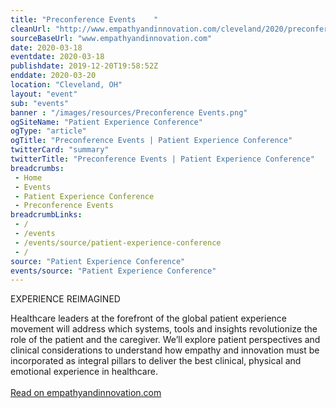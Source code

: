 ```yaml
--- 
title: "Preconference Events    "
cleanUrl: "http://www.empathyandinnovation.com/cleveland/2020/preconference-events"
sourceBaseUrl: "www.empathyandinnovation.com"
date: 2020-03-18
eventdate: 2020-03-18
publishdate: 2019-12-20T19:58:52Z
enddate: 2020-03-20
location: "Cleveland, OH"
layout: "event"
sub: "events"
banner : "/images/resources/Preconference Events.png"
ogSiteName: "Patient Experience Conference"
ogType: "article"
ogTitle: "Preconference Events | Patient Experience Conference"
twitterCard: "summary"
twitterTitle: "Preconference Events | Patient Experience Conference"
breadcrumbs:
 - Home
 - Events
 - Patient Experience Conference
 - Preconference Events
breadcrumbLinks:
 - / 
 - /events
 - /events/source/patient-experience-conference
 - / 
source: "Patient Experience Conference"
events/source: "Patient Experience Conference"
---
```

EXPERIENCE REIMAGINED
 

Healthcare leaders at the forefront of the global patient experience movement will address which systems, tools and insights revolutionize the role of the patient and the caregiver. We’ll explore patient perspectives and clinical considerations to understand how empathy and innovation must be incorporated as integral pillars to deliver the best clinical, physical and emotional experience in healthcare.<br><br><a target="_blank" href=http://www.empathyandinnovation.com/cleveland/2020/preconference-events>Read on empathyandinnovation.com</a>
